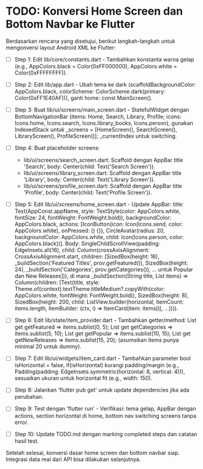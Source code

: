# TODO: Konversi Home Screen dan Bottom Navbar ke Flutter

Berdasarkan rencana yang disetujui, berikut langkah-langkah untuk mengonversi layout Android XML ke Flutter:

- [ ] Step 1: Edit lib/core/constants.dart - Tambahkan konstanta warna gelap (e.g., AppColors.black = Color(0xFF000000), AppColors.white = Color(0xFFFFFFFF)).

- [ ] Step 2: Edit lib/app.dart - Ubah tema ke dark (scaffoldBackgroundColor: AppColors.black, colorScheme: ColorScheme.dark(primary: Color(0xFF1E40AF))), ganti home: const MainScreen().

- [ ] Step 3: Buat lib/ui/screens/main_screen.dart - StatefulWidget dengan BottomNavigationBar (items: Home, Search, Library, Profile; icons: Icons.home, Icons.search, Icons.library_books, Icons.person), gunakan IndexedStack untuk \_screens = [HomeScreen(), SearchScreen(), LibraryScreen(), ProfileScreen()]; \_currentIndex untuk switching.

- [ ] Step 4: Buat placeholder screens:

  - lib/ui/screens/search_screen.dart: Scaffold dengan AppBar title 'Search', body: Center(child: Text('Search Screen')).
  - lib/ui/screens/library_screen.dart: Scaffold dengan AppBar title 'Library', body: Center(child: Text('Library Screen')).
  - lib/ui/screens/profile_screen.dart: Scaffold dengan AppBar title 'Profile', body: Center(child: Text('Profile Screen')).

- [ ] Step 5: Edit lib/ui/screens/home_screen.dart - Update AppBar: title: Text(AppConst.appName, style: TextStyle(color: AppColors.white, fontSize: 24, fontWeight: FontWeight.bold)), backgroundColor: AppColors.black, actions: [IconButton(icon: Icon(Icons.send, color: AppColors.white), onPressed: () {}), CircleAvatar(radius: 20, backgroundColor: AppColors.white, child: Icon(Icons.person, color: AppColors.black))]. Body: SingleChildScrollView(padding: EdgeInsets.all(16), child: Column(crossAxisAlignment: CrossAxisAlignment.start, children: [SizedBox(height: 16), _buildSection('Featured Titles', prov.getFeatured()), SizedBox(height: 24), _buildSection('Categories', prov.getCategories()), ... untuk Popular dan New Releases])), di mana \_buildSection(String title, List items) => Column(children: [Text(title, style: Theme.of(context).textTheme.titleMedium?.copyWith(color: AppColors.white, fontWeight: FontWeight.bold)), SizedBox(height: 8), SizedBox(height: 200, child: ListView.builder(horizontal, itemCount: items.length, itemBuilder: (ctx, i) => ItemCard(item: items[i], ...)))).

- [ ] Step 6: Edit lib/state/item_provider.dart - Tambahkan getter/method: List<Item> get getFeatured => items.sublist(0, 5); List<Item> get getCategories => items.sublist(5, 10); List<Item> get getPopular => items.sublist(10, 15); List<Item> get getNewReleases => items.sublist(15, 20); (asumsikan items punya minimal 20 untuk dummy).

- [ ] Step 7: Edit lib/ui/widgets/item_card.dart - Tambahkan parameter bool isHorizontal = false, if(isHorizontal) kurangi padding/margin (e.g., Padding(padding: EdgeInsets.symmetric(horizontal: 8, vertical: 4))), sesuaikan ukuran untuk horizontal fit (e.g., width: 150).

- [ ] Step 8: Jalankan 'flutter pub get' untuk update dependencies jika ada perubahan.

- [ ] Step 9: Test dengan 'flutter run' - Verifikasi: tema gelap, AppBar dengan actions, section horizontal di home, bottom nav switching screens tanpa error.

- [ ] Step 10: Update TODO.md dengan marking completed steps dan catatan hasil test.

Setelah selesai, konversi dasar home screen dan bottom navbar siap. Integrasi data real dari API bisa dilakukan selanjutnya.
